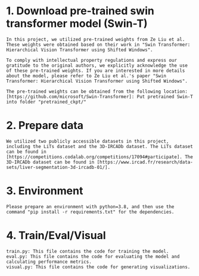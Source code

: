 # 1. Download pre-trained swin transformer model (Swin-T)  
    In this project, we utilized pre-trained weights from Ze Liu et al. These weights were obtained based on their work in "Swin Transformer: Hierarchical Vision Transformer using Shifted Windows".  
    
    To comply with intellectual property regulations and express our gratitude to the original authors, we explicitly acknowledge the use of these pre-trained weights. If you are interested in more details about the model, please refer to Ze Liu et al.'s paper "Swin Transformer: Hierarchical Vision Transformer using Shifted Windows".  
    
    The pre-trained weights can be obtained from the following location: [https://github.com/microsoft/Swin-Transformer]: Put pretrained Swin-T into folder "pretrained_ckpt/"  
# 2. Prepare data  
    We utilized two publicly accessible datasets in this project, including the LiTs dataset and the 3D-IRCADb dataset. The LiTs dataset can be found in [https://competitions.codalab.org/competitions/17094#participate]. The 3D-IRCADb dataset can be found in [https://www.ircad.fr/research/data-sets/liver-segmentation-3d-ircadb-01/].  
# 3. Environment  
    Please prepare an environment with python=3.8, and then use the command "pip install -r requirements.txt" for the dependencies.  
# 4. Train/Eval/Visual  
    train.py: This file contains the code for training the model.  
    eval.py: This file contains the code for evaluating the model and calculating performance metrics.  
    visual.py: This file contains the code for generating visualizations.  


